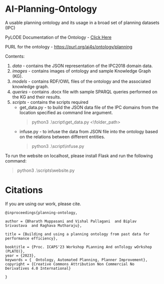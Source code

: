 # AI-Planning-Ontology
A usable planning ontology and its usage in a broad set of planning datasets (IPC)

PyLODE Documentation of the Ontology - [Click Here](https://raw.githack.com/BharathMuppasani/AI-Planning-Ontology/main/documentation/ontology_documentation.html)

PURL for the ontology - https://purl.org/ai4s/ontology/planning

Contents:
1. *data* - contains the JSON representation of the IPC2018 domain data.
2. *images* - contains images of ontology and sample Knowledge Graph (KG).
3. *models* - contains RDF/OWL files of the ontology and the associated knowledge graph.
4. *queries* - contains .docx file with sample SPARQL queries performed on the KG and their results.
5. *scripts* - contains the scripts required 
    - get_data.py - to build the JSON data file of the IPC domains from the location specified as command line argument.
        > python3 .\script\get_data.py <\folder_path>
    - infuse.py - to infuse the data from JSON file into the ontology based on the relations between different entities.
        > python3 .\script\infuse.py

To run the website on localhost, please install Flask and run the following command:
> python3 .\scripts\website.py


# Citations
If you are using our work, please cite.
```
@inproceedings{planning-ontology,

author = {Bharath Muppasani and Vishal Pallagani  and Biplav Srivastava  and Raghava Mutharaju},

title = {Building and using a planning ontology from past data for performance efficiency},

booktitle = {Proc. ICAPS'23 Workshop PLanning And onTology wOrkshop (PLATO)},
year = {2023},
keywords = {  Ontology, Automated Planning, Planner Improvement},
copyright = {Creative Commons Attribution Non Commercial No Derivatives 4.0 International}

}
```
